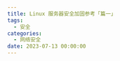 ```yaml
---
title: Linux 服务器安全加固参考「篇一」
tags:
  - 安全
categories:
  - 网络安全
date: 2023-07-13 00:00:00
---
```


> 

<!-- more -->

## 